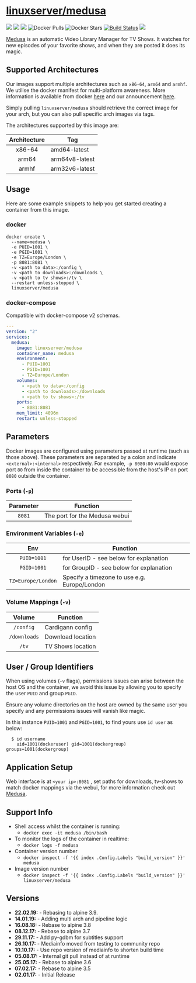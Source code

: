 # [linuxserver/medusa](https://github.com/linuxserver/docker-medusa)

[![](https://img.shields.io/discord/354974912613449730.svg?logo=discord&label=LSIO%20Discord&style=flat-square)](https://discord.gg/YWrKVTn)
[![](https://images.microbadger.com/badges/version/linuxserver/medusa.svg)](https://microbadger.com/images/linuxserver/medusa "Get your own version badge on microbadger.com")
[![](https://images.microbadger.com/badges/image/linuxserver/medusa.svg)](https://microbadger.com/images/linuxserver/medusa "Get your own version badge on microbadger.com")
![Docker Pulls](https://img.shields.io/docker/pulls/linuxserver/medusa.svg)
![Docker Stars](https://img.shields.io/docker/stars/linuxserver/medusa.svg)
[![Build Status](https://ci.linuxserver.io/buildStatus/icon?job=Docker-Pipeline-Builders/docker-medusa/master)](https://ci.linuxserver.io/job/Docker-Pipeline-Builders/job/docker-medusa/job/master/)
[![](https://lsio-ci.ams3.digitaloceanspaces.com/linuxserver/medusa/latest/badge.svg)](https://lsio-ci.ams3.digitaloceanspaces.com/linuxserver/medusa/latest/index.html)

[Medusa](https://pymedusa.com/) is an automatic Video Library Manager for TV Shows. It watches for new episodes of your favorite shows, and when they are posted it does its magic.


## Supported Architectures

Our images support multiple architectures such as `x86-64`, `arm64` and `armhf`. We utilise the docker manifest for multi-platform awareness. More information is available from docker [here](https://github.com/docker/distribution/blob/master/docs/spec/manifest-v2-2.md#manifest-list) and our announcement [here](https://blog.linuxserver.io/2019/02/21/the-lsio-pipeline-project/). 

Simply pulling `linuxserver/medusa` should retrieve the correct image for your arch, but you can also pull specific arch images via tags.

The architectures supported by this image are:

| Architecture | Tag |
| :----: | --- |
| x86-64 | amd64-latest |
| arm64 | arm64v8-latest |
| armhf | arm32v6-latest |


## Usage

Here are some example snippets to help you get started creating a container from this image.

### docker

```
docker create \
  --name=medusa \
  -e PUID=1001 \
  -e PGID=1001 \
  -e TZ=Europe/London \
  -p 8081:8081 \
  -v <path to data>:/config \
  -v <path to downloads>:/downloads \
  -v <path to tv shows>:/tv \
  --restart unless-stopped \
  linuxserver/medusa
```


### docker-compose

Compatible with docker-compose v2 schemas.

```yaml
---
version: "2"
services:
  medusa:
    image: linuxserver/medusa
    container_name: medusa
    environment:
      - PUID=1001
      - PGID=1001
      - TZ=Europe/London
    volumes:
      - <path to data>:/config
      - <path to downloads>:/downloads
      - <path to tv shows>:/tv
    ports:
      - 8081:8081
    mem_limit: 4096m
    restart: unless-stopped
```

## Parameters

Docker images are configured using parameters passed at runtime (such as those above). These parameters are separated by a colon and indicate `<external>:<internal>` respectively. For example, `-p 8080:80` would expose port `80` from inside the container to be accessible from the host's IP on port `8080` outside the container.

### Ports (`-p`)

| Parameter | Function |
| :----: | --- |
| `8081` | The port for the Medusa webui |


### Environment Variables (`-e`)

| Env | Function |
| :----: | --- |
| `PUID=1001` | for UserID - see below for explanation |
| `PGID=1001` | for GroupID - see below for explanation |
| `TZ=Europe/London` | Specify a timezone to use e.g. Europe/London |

### Volume Mappings (`-v`)

| Volume | Function |
| :----: | --- |
| `/config` | Cardigann config |
| `/downloads` | Download location |
| `/tv` | TV Shows location |



## User / Group Identifiers

When using volumes (`-v` flags), permissions issues can arise between the host OS and the container, we avoid this issue by allowing you to specify the user `PUID` and group `PGID`.

Ensure any volume directories on the host are owned by the same user you specify and any permissions issues will vanish like magic.

In this instance `PUID=1001` and `PGID=1001`, to find yours use `id user` as below:

```
  $ id username
    uid=1001(dockeruser) gid=1001(dockergroup) groups=1001(dockergroup)
```

## Application Setup

Web interface is at `<your ip>:8081` , set paths for downloads, tv-shows to match docker mappings via the webui, for more information check out [Medusa](https://pymedusa.com/).



## Support Info

* Shell access whilst the container is running: 
  * `docker exec -it medusa /bin/bash`
* To monitor the logs of the container in realtime: 
  * `docker logs -f medusa`
* Container version number 
  * `docker inspect -f '{{ index .Config.Labels "build_version" }}' medusa`
* Image version number
  * `docker inspect -f '{{ index .Config.Labels "build_version" }}' linuxserver/medusa`

## Versions

* **22.02.19:** - Rebasing to alpine 3.9.
* **14.01.19:** - Adding multi arch and pipeline logic
* **16.08.18:** - Rebase to alpine 3.8
* **08.12.17:** - Rebase to alpine 3.7
* **29.11.17:** - Add py-gdbm for subtitles support
* **26.10.17:** - Mediainfo moved from testing to community repo
* **10.10.17:** - Use repo version of mediainfo to shorten build time
* **05.08.17:** - Internal git pull instead of at runtime
* **25.05.17:** - Rebase to alpine 3.6
* **07.02.17:** - Rebase to alpine 3.5
* **02.01.17:** - Initial Release
